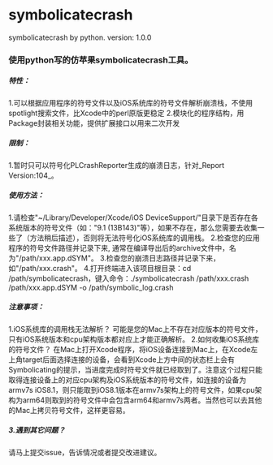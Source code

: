 # symbolicatecrash
symbolicatecrash by python.
version: 1.0.0

### 使用python写的仿苹果symbolicatecrash工具。

##### 特性：
1.可以根据应用程序的符号文件以及iOS系统库的符号文件解析崩溃栈，不使用spotlight搜索文件，比Xcode中的perl原版更稳定
2.模块化的程序结构，用Package封装相关功能，提供扩展接口以用来二次开发

##### 限制：
1.暂时只可以符号化PLCrashReporter生成的崩溃日志，针对_Report Version:104_。

##### 使用方法：
1.请检查"~/Library/Developer/Xcode/iOS DeviceSupport/"目录下是否存在各系统版本的符号文件（如："9.1 (13B143)"等），如果不存在，那么您需要去收集一些了（方法稍后描述），否则将无法符号化iOS系统库的调用栈。
2.检查您的应用程序的符号文件路径并记录下来, 通常在编译导出后的archive文件中，名为"/path/xxx.app.dSYM"。
3.检查您的崩溃日志路径并记录下来，如"/path/xxx.crash"。
4.打开终端进入该项目根目录：cd /path/symbolicatecrash，键入命令：./symbolicatecrash /path/xxx.crash /path/xxx.app.dSYM -o /path/symbolic_log.crash

##### 注意事项：
1.iOS系统库的调用栈无法解析？
可能是您的Mac上不存在对应版本的符号文件，只有iOS系统版本和cpu架构版本都对应上才能正确解析。
2.如何收集iOS系统库的符号文件？
在Mac上打开Xcode程序，将iOS设备连接到Mac上，在Xcode左上角target后面选择连接的设备，会看到Xcode上方中间的状态栏上会有Symbolicating的提示，当进度完成时符号文件就已经取到了。注意这个过程只能取得连接设备上的对应cpu架构及iOS系统版本的符号文件，如连接的设备为armv7s iOS8.1，则只能取到iOS8.1版本在armv7s架构上的符号文件，如果cpu架构为arm64则取到的符号文件中会包含arm64和armv7s两者。当然也可以去其他的Mac上拷贝符号文件，这样更容易。
##### 3.遇到其它问题？
请马上提交issue，告诉情况或者提交改进建议。
